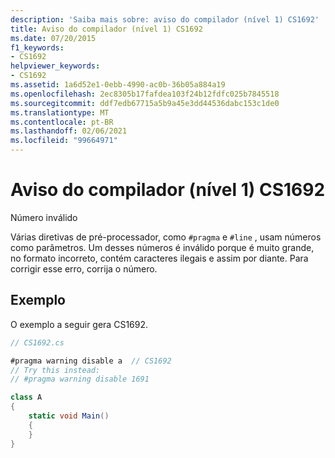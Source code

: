 ```yaml
---
description: 'Saiba mais sobre: aviso do compilador (nível 1) CS1692'
title: Aviso do compilador (nível 1) CS1692
ms.date: 07/20/2015
f1_keywords:
- CS1692
helpviewer_keywords:
- CS1692
ms.assetid: 1a6d52e1-0ebb-4990-ac0b-36b05a884a19
ms.openlocfilehash: 2ec8305b17fafdea103f24b12fdfc025b7845518
ms.sourcegitcommit: ddf7edb67715a5b9a45e3dd44536dabc153c1de0
ms.translationtype: MT
ms.contentlocale: pt-BR
ms.lasthandoff: 02/06/2021
ms.locfileid: "99664971"
---
```

# <a name="compiler-warning-level-1-cs1692"></a>Aviso do compilador (nível 1) CS1692

Número inválido

Várias diretivas de pré-processador, como `#pragma` e `#line` , usam números como parâmetros. Um desses números é inválido porque é muito grande, no formato incorreto, contém caracteres ilegais e assim por diante. Para corrigir esse erro, corrija o número.

## <a name="example"></a>Exemplo

O exemplo a seguir gera CS1692.

```csharp
// CS1692.cs

#pragma warning disable a  // CS1692
// Try this instead:
// #pragma warning disable 1691

class A
{
    static void Main()
    {
    }
}
```
